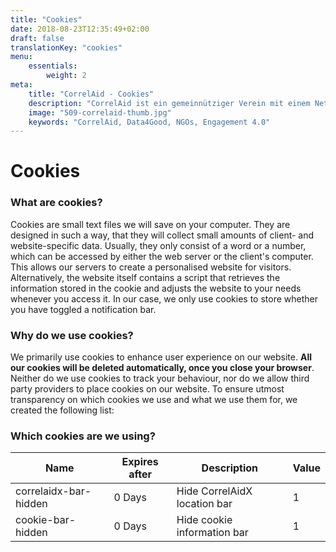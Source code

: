```yaml
---
title: "Cookies"
date: 2018-08-23T12:35:49+02:00
draft: false
translationKey: "cookies"
menu: 
    essentials:
        weight: 2
meta:
    title: "CorrelAid - Cookies"
    description: "CorrelAid ist ein gemeinnütziger Verein mit einem Netzwerk von 650 ehrenamtlichen Datenanalyst\*innen."
    image: "509-correlaid-thumb.jpg"
    keywords: "CorrelAid, Data4Good, NGOs, Engagement 4.0"
---
```


# Cookies


### What are cookies?

Cookies are small text files we will save on your computer. They are designed in such a way, that they will collect small amounts of client- and website-specific data. Usually, they only consist of a word or a number, which can be accessed by either the web server or the client's computer. This allows our servers to create a personalised website for visitors. Alternatively, the website itself contains a script that retrieves the information stored in the cookie and adjusts the website to your needs whenever you access it. In our case, we only use cookies to store whether you have toggled a notification bar.

### Why do we use cookies?

We primarily use cookies to enhance user experience on our website. **All our cookies will be deleted automatically, once you close your browser**. Neither do we use cookies to track your behaviour, nor do we allow third party providers to place cookies on our website. To ensure utmost transparency on which cookies we use and what we use them for, we created the following list:

### Which cookies are we using?

Name                      | Expires after | Description                     | Value |
------------------------- | ------------ | -------------------------------- | ---- |
correlaidx-bar-hidden     | 0 Days       | Hide CorrelAidX location bar      | 1    |
cookie-bar-hidden         | 0 Days       | Hide cookie information bar     | 1    |



